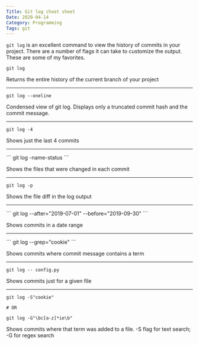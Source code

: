 ```yaml
---
Title: Git log cheat sheet
Date: 2020-04-14
Category: Programming
Tags: git
---
```


`git log` is an excellent command to view the history of commits in your project.  There are a number of flags it can take to customize the output.  These are some of my favorites.


```
git log
```
Returns the entire history of the current branch of your project 

<hr>

```
git log --oneline
```
Condensed view of git log. Displays only a truncated commit hash and the commit message.
<hr>

```
git log -4
```
Shows just the last 4 commits

<hr>
```
git log -name-status
```

Shows the files that were changed in each commit
<hr>

```
git log -p
```

Shows the file diff in the log output
<hr>
```
git log --after="2019-07-01" --before="2019-09-30"
```

Shows commits in a date range
<hr>
```
git log --grep="cookie"
```

Shows commits where commit message contains a term
<hr>

```
git log -- config.py
```

Shows commits just for a given file
<hr>

```
git log -S"cookie"

# OR 

git log -G"\bc[a-z]*ie\b"

```

Shows commits where that term was added to a file.  -S flag for text search; -G for regex search